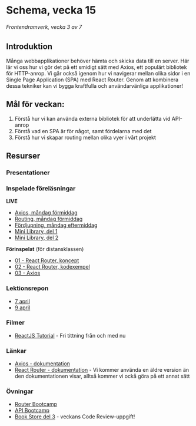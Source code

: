 # Schema, vecka 15
###### Frontendramverk, vecka 3 av 7

## Introduktion

Många webbapplikationer behöver hämta och skicka data till en server. 
Här lär vi oss hur vi gör det på ett smidigt sätt med Axios, ett populärt bibliotek för HTTP-anrop. 
Vi går också igenom hur vi navigerar mellan olika sidor i en Single Page Application (SPA) med React Router. 
Genom att kombinera dessa tekniker kan vi bygga kraftfulla och användarvänliga applikationer!

## Mål för veckan:

1. Förstå hur vi kan använda externa bibliotek för att underlätta vid API-anrop
2. Förstå vad en SPA är för något, samt fördelarna med det
3. Förstå hur vi skapar routing mellan olika vyer i vårt projekt

## Resurser

### Presentationer


### Inspelade föreläsningar

**LIVE**

* [Axios, måndag förmiddag](https://funet.sharepoint.com/:v:/s/FrontendutvecklareYH-Fe24Karlstad-Arvika/EXEkh714mz1CtGVGpyIswwIBy4AbYjLm8N6wsXIYtIUsTw?e=nK7n05&nav=eyJyZWZlcnJhbEluZm8iOnsicmVmZXJyYWxBcHAiOiJTdHJlYW1XZWJBcHAiLCJyZWZlcnJhbFZpZXciOiJTaGFyZURpYWxvZy1MaW5rIiwicmVmZXJyYWxBcHBQbGF0Zm9ybSI6IldlYiIsInJlZmVycmFsTW9kZSI6InZpZXcifX0%3D)
* [Routing, måndag förmiddag](https://funet.sharepoint.com/:v:/s/FrontendutvecklareYH-Fe24Karlstad-Arvika/EQCcswNyG2NBmr-rHcY_ql4BhK_rCBfeNWIpojC0C4N7QQ?e=KAtpwv&nav=eyJyZWZlcnJhbEluZm8iOnsicmVmZXJyYWxBcHAiOiJTdHJlYW1XZWJBcHAiLCJyZWZlcnJhbFZpZXciOiJTaGFyZURpYWxvZy1MaW5rIiwicmVmZXJyYWxBcHBQbGF0Zm9ybSI6IldlYiIsInJlZmVycmFsTW9kZSI6InZpZXcifX0%3D)
* [Fördjupning, måndag eftermiddag](https://funet-my.sharepoint.com/:v:/g/personal/jesper_nyberg_folkuniversitetet_se/EXR9gJ9mdg5Lpm-59gGT-pcBw7Vkfllt8CYadbBlVTIcbQ?e=kUfJDc&nav=eyJyZWZlcnJhbEluZm8iOnsicmVmZXJyYWxBcHAiOiJTdHJlYW1XZWJBcHAiLCJyZWZlcnJhbFZpZXciOiJTaGFyZURpYWxvZy1MaW5rIiwicmVmZXJyYWxBcHBQbGF0Zm9ybSI6IldlYiIsInJlZmVycmFsTW9kZSI6InZpZXcifX0%3D)
* [Mini Library, del 1](https://funet.sharepoint.com/:v:/s/FrontendutvecklareYH-Fe24Karlstad-Arvika/EZlzcRXZx4RDjhctbWo8LXkB0sxa-rP1JHByIVWoTHjM1w?e=08TPOh&nav=eyJyZWZlcnJhbEluZm8iOnsicmVmZXJyYWxBcHAiOiJTdHJlYW1XZWJBcHAiLCJyZWZlcnJhbFZpZXciOiJTaGFyZURpYWxvZy1MaW5rIiwicmVmZXJyYWxBcHBQbGF0Zm9ybSI6IldlYiIsInJlZmVycmFsTW9kZSI6InZpZXcifX0%3D)
* [Mini Library, del 2](https://funet.sharepoint.com/:v:/s/FrontendutvecklareYH-Fe24Karlstad-Arvika/EaEOSEMq-5FLsxcAd__qcsgBZXX4uxZmuNBHabwlE-nRQw?e=qFhKP1&nav=eyJyZWZlcnJhbEluZm8iOnsicmVmZXJyYWxBcHAiOiJTdHJlYW1XZWJBcHAiLCJyZWZlcnJhbFZpZXciOiJTaGFyZURpYWxvZy1MaW5rIiwicmVmZXJyYWxBcHBQbGF0Zm9ybSI6IldlYiIsInJlZmVycmFsTW9kZSI6InZpZXcifX0%3D)

**Förinspelat** (för distansklassen)

* [01 - React Router, koncept](https://vimeo.com/1046337882/f0b93f7587?share=copy)
* [02 - React Router, kodexempel](https://vimeo.com/1046337963/1895649008?share=copy)
* [03 - Axios](https://vimeo.com/1072508544/4d724dc7eb?share=copy)

### Lektionsrepon

* [7 april](https://github.com/fu-react-fe24/week-15-lecture-7-apr)
* [9 april](https://github.com/fu-react-fe24/week-15-lecture-9-apr)

### Filmer

* [ReactJS Tutorial](https://www.youtube.com/playlist?list=PLSsAz5wf2lkK_ekd0J__44KG6QoXetZza) - Fri tittning från och med nu

### Länkar

* [Axios - dokumentation](https://www.npmjs.com/package/axios)
* [React Router - dokumentation](https://reactrouter.com/) - Vi kommer använda en äldre version än den dokumentationen visar, alltså kommer vi ockå göra på ett annat sätt

### Övningar 

* [Router Bootcamp](https://github.com/fu-react-fe24/week-15-exercise-router-bootcamp)
* [API Bootcamp](https://github.com/fu-react-fe24/week-15-exercise-api-bootcamp)
* [Book Store del 3](https://github.com/fu-react-fe24/week-15-exercise-routing-bookstore) - veckans Code Review-uppgift!





